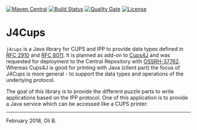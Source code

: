 [![Maven Central](https://maven-badges.herokuapp.com/maven-central/de.javatux.j4cups/j4cups/badge.svg)](https://maven-badges.herokuapp.com/maven-central/de.javatux.jfortune/jfortune)
[![Build Status](https://travis-ci.org/oboehm/j4cups.svg?branch=develop)](https://travis-ci.org/oboehm/j4cups)
[![Quality Gate](https://sonarcloud.io/api/badges/gate?key=de.javatux.j4cups:j4cups:develop)](https://sonarcloud.io/dashboard?id=de.javatux.j4cups%3Aj4cups%3Adevelop)
[![License](https://img.shields.io/badge/License-Apache%202.0-blue.svg)](http://www.apache.org/licenses/LICENSE-2.0.html)

# J4Cups

`j4cups` is a Java library for CUPS and IPP to provide data types defined in [RFC 2910](https://tools.ietf.org/html/rfc2910) and [RFC 8011](https://tools.ietf.org/html/rfc8011).
It is planned as add-on to [Cups4J](http://cups4j.org/) and was requested for deployment to the Central Repository with [OSSRH-37762](https://issues.sonatype.org/browse/OSSRH-37762).
Whereas Cups4J is good for printing with Java (client part) the focus of J4Cups is more general - to support the data types and operations of the underlying protocol.

The goal of this library is to provide the different puzzle parts to write applications based on the IPP protocol.
One of this application is to provide a Java service which can be accessed like a CUPS printer.

---
February 2018,
Oli B.
